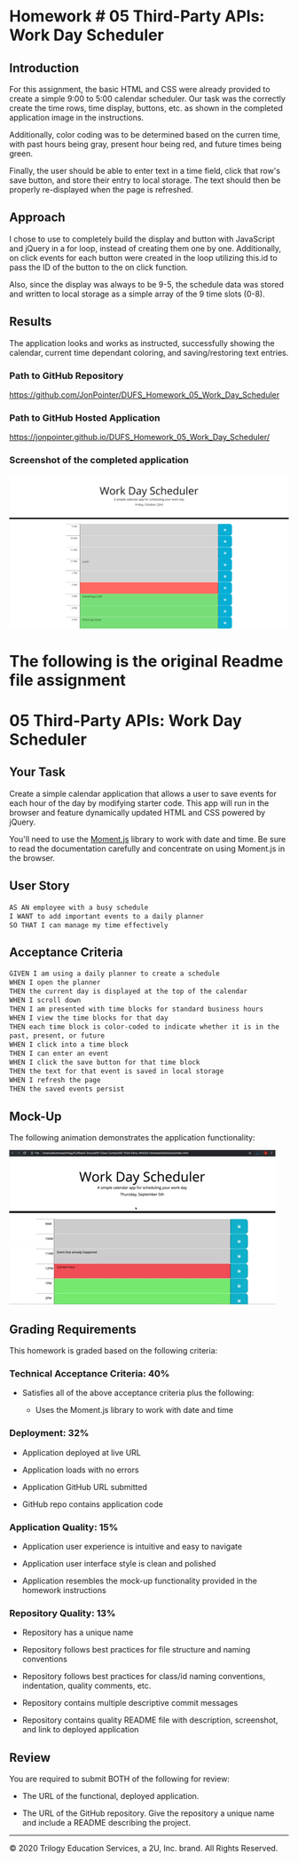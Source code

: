 # Homework # 05 Third-Party APIs: Work Day Scheduler

## Introduction

For this assignment, the basic HTML and CSS were already provided to create a simple 9:00 to 5:00 calendar scheduler. Our task was the correctly create the time rows, time display, buttons, etc. as shown in the completed application image in the instructions.

Additionally, color coding was to be determined based on the curren time, with past hours being gray, present hour being red, and future times being green.

Finally, the user should be able to enter text in a time field, click that row's save button, and store their entry to local storage. The text should then be properly re-displayed when the page is refreshed.

## Approach

I chose to use to completely build the display and button with JavaScript and jQuery in a for loop, instead of creating them one by one. Additionally, on click events for each button were created in the loop utilizing this.id to pass the ID of the button to the on click function.

Also, since the display was always to be 9-5, the schedule data was stored and written to local storage as a simple array of the 9 time slots (0-8).

## Results

The application looks and works as instructed, successfully showing the calendar, current time dependant coloring, and saving/restoring text entries.

### Path to GitHub Repository

<https://github.com/JonPointer/DUFS_Homework_05_Work_Day_Scheduler>

### Path to GitHub Hosted Application

<https://jonpointer.github.io/DUFS_Homework_05_Work_Day_Scheduler/>

### Screenshot of the completed application

![Scheduler Screenshot](./Assets/images/Screen-Capture-Work-Day-Scheduler.png)

# The following is the original Readme file assignment

# 05 Third-Party APIs: Work Day Scheduler

## Your Task

Create a simple calendar application that allows a user to save events for each hour of the day by modifying starter code. This app will run in the browser and feature dynamically updated HTML and CSS powered by jQuery.

You'll need to use the [Moment.js](https://momentjs.com/) library to work with date and time. Be sure to read the documentation carefully and concentrate on using Moment.js in the browser.

## User Story

```
AS AN employee with a busy schedule
I WANT to add important events to a daily planner
SO THAT I can manage my time effectively
```

## Acceptance Criteria

```
GIVEN I am using a daily planner to create a schedule
WHEN I open the planner
THEN the current day is displayed at the top of the calendar
WHEN I scroll down
THEN I am presented with time blocks for standard business hours
WHEN I view the time blocks for that day
THEN each time block is color-coded to indicate whether it is in the past, present, or future
WHEN I click into a time block
THEN I can enter an event
WHEN I click the save button for that time block
THEN the text for that event is saved in local storage
WHEN I refresh the page
THEN the saved events persist
```

## Mock-Up

The following animation demonstrates the application functionality:

![day planner demo](./Assets/05-third-party-apis-homework-demo.gif)

## Grading Requirements

This homework is graded based on the following criteria:

### Technical Acceptance Criteria: 40%

- Satisfies all of the above acceptance criteria plus the following:

  - Uses the Moment.js library to work with date and time

### Deployment: 32%

- Application deployed at live URL

- Application loads with no errors

- Application GitHub URL submitted

- GitHub repo contains application code

### Application Quality: 15%

- Application user experience is intuitive and easy to navigate

- Application user interface style is clean and polished

- Application resembles the mock-up functionality provided in the homework instructions

### Repository Quality: 13%

- Repository has a unique name

- Repository follows best practices for file structure and naming conventions

- Repository follows best practices for class/id naming conventions, indentation, quality comments, etc.

- Repository contains multiple descriptive commit messages

- Repository contains quality README file with description, screenshot, and link to deployed application

## Review

You are required to submit BOTH of the following for review:

- The URL of the functional, deployed application.

- The URL of the GitHub repository. Give the repository a unique name and include a README describing the project.

---

© 2020 Trilogy Education Services, a 2U, Inc. brand. All Rights Reserved.

